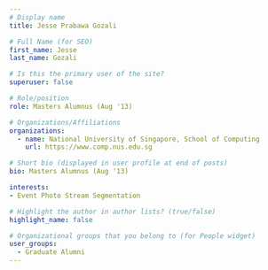 ```yaml
---
# Display name
title: Jesse Prabawa Gozali

# Full Name (for SEO) 
first_name: Jesse
last_name: Gozali

# Is this the primary user of the site?
superuser: false

# Role/position
role: Masters Alumnus (Aug '13)

# Organizations/Affiliations
organizations:
  - name: National University of Singapore, School of Computing
    url: https://www.comp.nus.edu.sg

# Short bio (displayed in user profile at end of posts)
bio: Masters Alumnus (Aug '13)

interests:
- Event Photo Stream Segmentation

# Highlight the author in author lists? (true/false)
highlight_name: false

# Organizational groups that you belong to (for People widget)
user_groups:
  - Graduate Alumni
---
```

